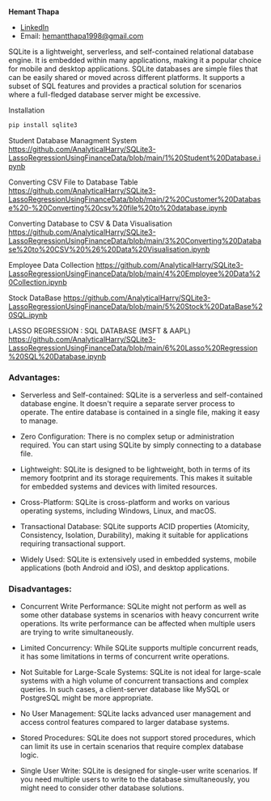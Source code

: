 **Hemant Thapa**  
- [LinkedIn](https://www.linkedin.com/in/thapahemant/)  
- Email: [hemantthapa1998@gmail.com](mailto:hemantthapa1998@gmail.com)  


SQLite is a lightweight, serverless, and self-contained relational database engine. It is embedded within many applications, making it a popular choice for mobile and desktop applications. SQLite databases are simple files that can be easily shared or moved across different platforms. It supports a subset of SQL features and provides a practical solution for scenarios where a full-fledged database server might be excessive.

Installation 

```bash
pip install sqlite3
```

Student Database Managment System
https://github.com/AnalyticalHarry/SQLite3-LassoRegressionUsingFinanceData/blob/main/1%20Student%20Database.ipynb

Converting CSV File to Database Table
https://github.com/AnalyticalHarry/SQLite3-LassoRegressionUsingFinanceData/blob/main/2%20Customer%20Database%20-%20Converting%20csv%20file%20to%20database.ipynb

Converting Database to CSV & Data Visualisation
https://github.com/AnalyticalHarry/SQLite3-LassoRegressionUsingFinanceData/blob/main/3%20Converting%20Database%20to%20CSV%20%26%20Data%20Visualisation.ipynb

Employee Data Collection
https://github.com/AnalyticalHarry/SQLite3-LassoRegressionUsingFinanceData/blob/main/4%20Employee%20Data%20Collection.ipynb

Stock DataBase
https://github.com/AnalyticalHarry/SQLite3-LassoRegressionUsingFinanceData/blob/main/5%20Stock%20DataBase%20SQL.ipynb

LASSO REGRESSION : SQL DATABASE (MSFT & AAPL)
https://github.com/AnalyticalHarry/SQLite3-LassoRegressionUsingFinanceData/blob/main/6%20Lasso%20Regression%20SQL%20Database.ipynb

### Advantages:

- Serverless and Self-contained: SQLite is a serverless and self-contained database engine. It doesn't require a separate server process to operate. The entire database is contained in a single file, making it easy to manage.

- Zero Configuration: There is no complex setup or administration required. You can start using SQLite by simply connecting to a database file.

- Lightweight: SQLite is designed to be lightweight, both in terms of its memory footprint and its storage requirements. This makes it suitable for embedded systems and devices with limited resources.

- Cross-Platform: SQLite is cross-platform and works on various operating systems, including Windows, Linux, and macOS.

- Transactional Database: SQLite supports ACID properties (Atomicity, Consistency, Isolation, Durability), making it suitable for applications requiring transactional support.

- Widely Used: SQLite is extensively used in embedded systems, mobile applications (both Android and iOS), and desktop applications.

### Disadvantages:

- Concurrent Write Performance: SQLite might not perform as well as some other database systems in scenarios with heavy concurrent write operations. Its write performance can be affected when multiple users are trying to write simultaneously.

- Limited Concurrency: While SQLite supports multiple concurrent reads, it has some limitations in terms of concurrent write operations.

- Not Suitable for Large-Scale Systems: SQLite is not ideal for large-scale systems with a high volume of concurrent transactions and complex queries. In such cases, a client-server database like MySQL or PostgreSQL might be more appropriate.

- No User Management: SQLite lacks advanced user management and access control features compared to larger database systems.

- Stored Procedures: SQLite does not support stored procedures, which can limit its use in certain scenarios that require complex database logic.

- Single User Write: SQLite is designed for single-user write scenarios. If you need multiple users to write to the database simultaneously, you might need to consider other database solutions.
